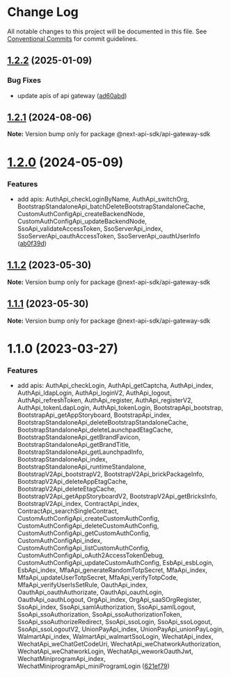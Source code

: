 # Change Log

All notable changes to this project will be documented in this file.
See [Conventional Commits](https://conventionalcommits.org) for commit guidelines.

## [1.2.2](https://github.com/easyops-cn/next-api-sdk/compare/@next-api-sdk/api-gateway-sdk@1.2.1...@next-api-sdk/api-gateway-sdk@1.2.2) (2025-01-09)

### Bug Fixes

- update apis of api gateway ([ad60abd](https://github.com/easyops-cn/next-api-sdk/commit/ad60abdb0c25143087a0ecd84862798e5190bb50))

## [1.2.1](https://github.com/easyops-cn/next-api-sdk/compare/@next-api-sdk/api-gateway-sdk@1.2.0...@next-api-sdk/api-gateway-sdk@1.2.1) (2024-08-06)

**Note:** Version bump only for package @next-api-sdk/api-gateway-sdk

# [1.2.0](https://github.com/easyops-cn/next-api-sdk/compare/@next-api-sdk/api-gateway-sdk@1.1.2...@next-api-sdk/api-gateway-sdk@1.2.0) (2024-05-09)

### Features

- add apis: AuthApi_checkLoginByName, AuthApi_switchOrg, BootstrapStandaloneApi_batchDeleteBootstrapStandaloneCache, CustomAuthConfigApi_createBackendNode, CustomAuthConfigApi_updateBackendNode, SsoApi_validateAccessToken, SsoServerApi_index, SsoServerApi_oauthAccessToken, SsoServerApi_oauthUserInfo ([ab0f39d](https://github.com/easyops-cn/next-api-sdk/commit/ab0f39db29d2fb396af61ad5dd7128325af1c999))

## [1.1.2](https://github.com/easyops-cn/next-api-sdk/compare/@next-api-sdk/api-gateway-sdk@1.1.1...@next-api-sdk/api-gateway-sdk@1.1.2) (2023-05-30)

**Note:** Version bump only for package @next-api-sdk/api-gateway-sdk

## [1.1.1](https://github.com/easyops-cn/next-api-sdk/compare/@next-api-sdk/api-gateway-sdk@1.1.0...@next-api-sdk/api-gateway-sdk@1.1.1) (2023-05-30)

**Note:** Version bump only for package @next-api-sdk/api-gateway-sdk

# 1.1.0 (2023-03-27)

### Features

- add apis: AuthApi_checkLogin, AuthApi_getCaptcha, AuthApi_index, AuthApi_ldapLogin, AuthApi_loginV2, AuthApi_logout, AuthApi_refreshToken, AuthApi_register, AuthApi_registerV2, AuthApi_tokenLdapLogin, AuthApi_tokenLogin, BootstrapApi_bootstrap, BootstrapApi_getAppStoryboard, BootstrapApi_index, BootstrapStandaloneApi_deleteBootstrapStandaloneCache, BootstrapStandaloneApi_deleteLaunchpadEtagCache, BootstrapStandaloneApi_getBrandFavicon, BootstrapStandaloneApi_getBrandTitle, BootstrapStandaloneApi_getLaunchpadInfo, BootstrapStandaloneApi_index, BootstrapStandaloneApi_runtimeStandalone, BootstrapV2Api_bootstrapV2, BootstrapV2Api_brickPackageInfo, BootstrapV2Api_deleteAppEtagCache, BootstrapV2Api_deleteEtagCache, BootstrapV2Api_getAppStoryboardV2, BootstrapV2Api_getBricksInfo, BootstrapV2Api_index, ContractApi_index, ContractApi_searchSingleContract, CustomAuthConfigApi_createCustomAuthConfig, CustomAuthConfigApi_deleteCustomAuthConfig, CustomAuthConfigApi_getCustomAuthConfig, CustomAuthConfigApi_index, CustomAuthConfigApi_listCustomAuthConfig, CustomAuthConfigApi_oAuth2AccessTokenDebug, CustomAuthConfigApi_updateCustomAuthConfig, EsbApi_esbLogin, EsbApi_index, MfaApi_generateRandomTotpSecret, MfaApi_index, MfaApi_updateUserTotpSecret, MfaApi_verifyTotpCode, MfaApi_verifyUserIsSetRule, OauthApi_index, OauthApi_oauthAuthorizate, OauthApi_oauthLogin, OauthApi_oauthLogout, OrgApi_index, OrgApi_saaSOrgRegister, SsoApi_index, SsoApi_samlAuthorization, SsoApi_samlLogout, SsoApi_ssoAuthorization, SsoApi_ssoAuthorizationToken, SsoApi_ssoAuthorizeRedirect, SsoApi_ssoLogin, SsoApi_ssoLogout, SsoApi_ssoLogoutV2, UnionPayApi_index, UnionPayApi_unionPayLogin, WalmartApi_index, WalmartApi_walmartSsoLogin, WechatApi_index, WechatApi_weChatGetCodeUri, WechatApi_weChatworkAuthorization, WechatApi_weChatworkLogin, WechatApi_weworkOauthJwt, WechatMiniprogramApi_index, WechatMiniprogramApi_miniProgramLogin ([621ef79](https://github.com/easyops-cn/next-api-sdk/commit/621ef797a316144a04eccf79aac798d6e2d45356))
